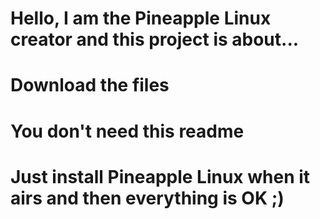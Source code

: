 # Hello, I am the Pineapple Linux creator and this project is about...
# Download the files 
# You don't need this readme
# Just install Pineapple Linux when it airs and then everything is OK ;)
